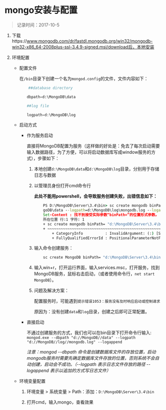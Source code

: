 # mongo安装与配置
> 记录时间：2017-10-5

1. 下载https://www.mongodb.com/dr/fastdl.mongodb.org/win32/mongodb-win32-x86_64-2008plus-ssl-3.4.9-signed.msi/download后，本地安装

2. 环境配置


    - 配置文件

        在`/bin`目录下创建一个名为`mongod.config`的文件，文件内容如下：
        ```py
            ##database directory

        　　dbpath=d:\MongoDB\data

        　　##log file

        　　logpath=d:\MongoDB\log
        ```
    - 启动方式

        * 作为服务启动

            直接将MongoDB配置为服务（这样做的好处是：免去了每次启动需要输入数据路径，为了方便，可以将启动数据库写成window服务的方式），步骤如下：

            1. 本地创建`d:\MongoDB\data`和`d:\MongoDB\log`目录，分别用于存储日志与数据

            2. 以管理员身份打开cmd命令行

                **此处不能用powershell，会导致服务创建失败，出错信息如下：**
                ```cmd
                    PS D:\MongoDB\Server\3.4\bin> sc create mongodb binPath= "d:\MongoDB\Server\3.4\bin\mongod.exe --service -
                    goDB\data --logpath=d:\MongoDB\log\mongodb.log --logappend --directoryperdb"
                    Set-Content : 找不到接受实际参数“binPath=”的位置形式参数。
                    所在位置 行:1 字符: 1
                    + sc create mongodb binPath= "d:\MongoDB\Server\3.4\bin\mongod.exe --se ...
                    + ~~~~~~~~~~~~~~~~~~~~~~~~~~~~~~~~~~~~~~~~~~~~~~~~~~~~~~~~~~~~~~~~~~~~~
                        + CategoryInfo          : InvalidArgument: (:) [Set-Content]，ParameterBindingException
                        + FullyQualifiedErrorId : PositionalParameterNotFound,Microsoft.PowerShell.Commands.SetContentCommand
                ```
            3. 输入命令创建服务：
                ```cmd
                    sc create MongoDB binPath= "d:\MongoDB\Server\3.4\bin\mongod.exe --service --dbpath d:\MongoDB\data --logpath=d:\MongoDB\log\mongodb.log --logappend --directoryperdb"
                ```
            4. 输入win+r，打开运行界面，输入services.msc，打开服务，找到MongoDB服务，鼠标右击启动，（或者使用命令行，`net start MongoDB`）。

            5. 问题及解决方案：

                配置服务时，可能遇到`提示错误1053：服务没有及时响应启动或控制请求`

                原因为：没有创建`data`和`log`目录，创建之后即可正常配置。
        
        * 直接启动

            不通过创建服务的方式，我们也可以在bin目录下打开命令行输入: `mongod.exe --dbpath "d://MongoDB//data" --logpath "d://MongoDB//log//mongodb.log" --logappend`

            *注意：mongod --dbpath 命令是创建数据库文件的存放位置，启动mongodb服务时需要先确定数据库文件存放的位置，否则系统不会自动创建，启动会不成功。（--logpath 表示日志文件存放的路径     --logappend  表示以追加的方式写日志文件）*

    - 环境变量配置

        1. 环境变量 > 系统变量 > Path：添加：`D:\MongoDB\Server\3.4\bin`

        2. 打开cmd，输入mongo，查看效果